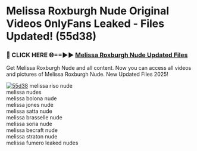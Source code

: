 # Melissa Roxburgh Nude Original Videos 0nlyFans Leaked - Files Updated! (55d38)

<h3>🔴 CLICK HERE 🌐==►► <a href="https://tinyurl.com/5h6xmrr3" rel="nofollow">Melissa Roxburgh Nude Updated Files</a></h3>

Get Melissa Roxburgh Nude and all content. Now you can access all videos and pictures of Melissa Roxburgh Nude. New Updated Files 2025!

[![55d38](https://i.imgur.com/KVD873Z.gif)](https://tinyurl.com/5h6xmrr3)
melissa riso nude<br>
melissa nudes<br>
melissa bolona nude<br>
melissa jones nude<br>
melissa satta nude<br>
melissa brasselle nude<br>
melissa soria nude<br>
melissa becraft nude<br>
melissa straton nude<br>
melissa fumero leaked nudes